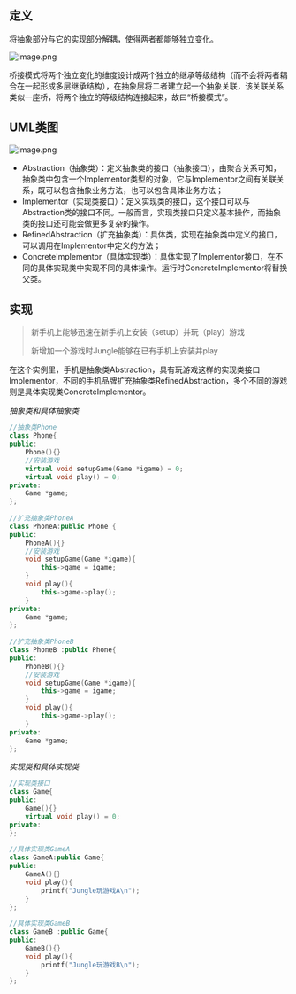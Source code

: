 ## 定义

将抽象部分与它的实现部分解耦，使得两者都能够独立变化。

![image.png](assets/image-20210808201134-dua5bzy.png)

桥接模式将两个独立变化的维度设计成两个独立的继承等级结构（而不会将两者耦合在一起形成多层继承结构），在抽象层将二者建立起一个抽象关联，该关联关系类似一座桥，将两个独立的等级结构连接起来，故曰“桥接模式”。

## UML类图

![image.png](assets/image-20210808201200-o1m3uot.png)

* Abstraction（抽象类）：定义抽象类的接口（抽象接口），由聚合关系可知，抽象类中包含一个Implementor类型的对象，它与Implementor之间有关联关系，既可以包含抽象业务方法，也可以包含具体业务方法；
* Implementor（实现类接口）：定义实现类的接口，这个接口可以与Abstraction类的接口不同。一般而言，实现类接口只定义基本操作，而抽象类的接口还可能会做更多复杂的操作。
* RefinedAbstraction（扩充抽象类）：具体类，实现在抽象类中定义的接口，可以调用在Implementor中定义的方法；
* ConcreteImplementor（具体实现类）：具体实现了Implementor接口，在不同的具体实现类中实现不同的具体操作。运行时ConcreteImplementor将替换父类。

## 实现

> 新手机上能够迅速在新手机上安装（setup）并玩（play）游戏
>
> 新增加一个游戏时Jungle能够在已有手机上安装并play
>

在这个实例里，手机是抽象类Abstraction，具有玩游戏这样的实现类接口Implementor，不同的手机品牌扩充抽象类RefinedAbstraction，多个不同的游戏则是具体实现类ConcreteImplementor。

*抽象类和具体抽象类*

```cpp
//抽象类Phone
class Phone{
public:
	Phone(){}
	//安装游戏
	virtual void setupGame(Game *igame) = 0;
	virtual void play() = 0;
private:
	Game *game;
};
 
//扩充抽象类PhoneA
class PhoneA:public Phone {
public:
	PhoneA(){}
	//安装游戏
	void setupGame(Game *igame){
		this->game = igame;
	}
	void play(){
		this->game->play();
	}
private:
	Game *game;
};
 
//扩充抽象类PhoneB
class PhoneB :public Phone{
public:
	PhoneB(){}
	//安装游戏
	void setupGame(Game *igame){
		this->game = igame;
	}
	void play(){
		this->game->play();
	}
private:
	Game *game;
};
```

*实现类和具体实现类*

```cpp
//实现类接口
class Game{
public:
	Game(){}
	virtual void play() = 0;
private:
};
 
//具体实现类GameA
class GameA:public Game{
public:
	GameA(){}
	void play(){
		printf("Jungle玩游戏A\n");
	}
};
 
//具体实现类GameB
class GameB :public Game{
public:
	GameB(){}
	void play(){
		printf("Jungle玩游戏B\n");
	}
};
```